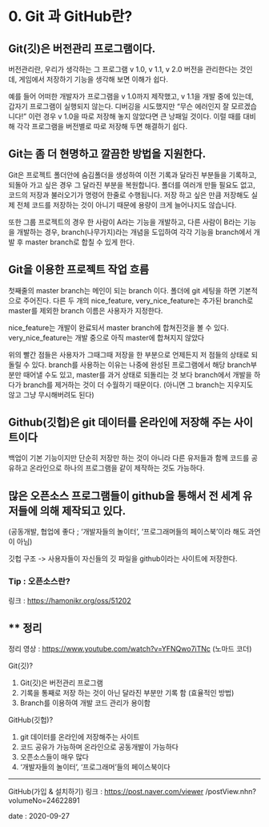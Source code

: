 # 0. Git 과 GitHub란?

## Git(깃)은 버전관리 프로그램이다.
버전관리란, 우리가 생각하는 그 프로그램 v 1.0, v 1.1, v 2.0 버전을 관리한다는 것인데, 게임에서 저장하기 기능을 생각해 보면 이해가 쉽다.

예를 들어 어떠한 개발자가 프로그램을 v 1.0까지 제작했고, v 1.1을 개발 중에 있는데, 갑자기 프로그램이 실행되지 않는다. 디버깅을 시도했지만 “무슨 에러인지 잘 모르겠습니다!” 이런 경우 v 1.0을 따로 저장해 놓지 않았다면 큰 낭패일 것이다. 이럴 때를 대비해 각각 프로그램을 버전별로 따로 저장해 두면 해결하기 쉽다.


## Git는 좀 더 현명하고 깔끔한 방법을 지원한다.
Git은 프로젝트 폴더안에 숨김폴더을 생성하여 이전 기록과 달라진 부분들을 기록하고, 되돌아 가고 싶은 경우 그 달라진 부분을 복원합니다.
폴더를 여러개 만들 필요도 없고, 코드의 저장과 불러오기가 명령어 한줄로 수행됩니다. 저장 하고 싶은 만큼 저장해도 실제 전체 코드를 저장하는 것이 아니기 때문에 용량이 크게 늘어나지도 않습니다.

또한 그룹 프로젝트의 경우 한 사람이 A라는 기능을 개발하고, 다른 사람이 B라는 기능을 개발하는 경우, branch(나무가지)라는 개념을 도입하여 각각 기능을 branch에서 개발 후 master branch로 합칠 수 있게 한다.

## Git을 이용한 프로젝트 작업 흐름

첫째줄의 master branch는 메인이 되는 branch 이다. 폴더에 git 세팅을 하면 기본적으로 주어진다. 다른 두 개의 nice_feature, very_nice_feature는 추가된 branch로 master를 제외한 branch 이름은 사용자가 지정한다.

nice_feature는 개발이 완료되서 master branch에 합쳐진것을 볼 수 있다.
very_nice_feature는 개발 중으로 아직 master에 합쳐지지 않았다

위의 빨간 점들은 사용자가 그때그때 저장을 한 부분으로 언제든지 저 점들의 상태로 되돌릴 수 있다. branch를 사용하는 이유는 나중에 완성된 프로그램에서 해당 branch부분만 때어낼 수도 있고, master를 과거 상태로 되돌리는 것 보다 branch에서 개발을 하다가 branch를 제거하는 것이 더 수월하기 때문이다.
(아니면 그 branch는 지우지도 않고 그냥 무시해버려도 된다) 





## Github(깃헙)은 git 데이터를 온라인에 저장해 주는 사이트이다
백업이 기본 기능이지만 단순히 저장만 하는 것이 아니라 다른 유저들과 함께 코드를 공유하고 온라인으로 하나의 프로그램을 같이 제작하는 것도 가능하다.



## 많은 오픈소스 프로그램들이 github을 통해서 전 세계 유저들에 의해 제작되고 있다. 
(공동개발, 협업에 좋다 ;  ‘개발자들의 놀이터’, ‘프로그래머들의 페이스북’이라 해도 과언이 아님)

깃헙 구조 -> 사용자들이 자신들의 깃 파일을 github이라는 사이트에 저장한다.


### Tip : 오픈소스란?
링크 : https://hamonikr.org/oss/51202





## ** 정리

정리 영상 : https://www.youtube.com/watch?v=YFNQwo7iTNc (노마드 코더)

Git(깃)?

1. Git(깃)은 버전관리 프로그램
2. 기록을 통째로 저장 하는 것이 아닌 달라진 부분만 기록 함 (효율적인 방법)
3. Branch를 이용하여 개발 코드 관리가 용이함

GitHub(깃헙)?

1. git 데이터를 온라인에 저장해주는 사이트
2. 코드 공유가 가능하며 온라인으로 공동개발이 가능하다
3. 오픈소스들이 매우 많다 
4. ‘개발자들의 놀이터’, ‘프로그래머’들의 페이스북이다 

---------------------------------------------------------------------

GitHub(가입 & 설치하기)
링크 : https://post.naver.com/viewer /postView.nhn?volumeNo=24622891




date : 2020-09-27
